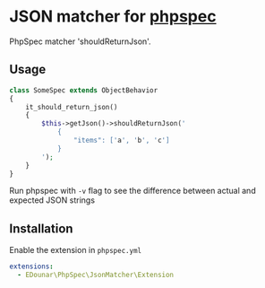 # JSON matcher for [phpspec](https://github.com/phpspec/phpspec)
PhpSpec matcher 'shouldReturnJson'. 

## Usage
```php
class SomeSpec extends ObjectBehavior
{
    it_should_return_json()
    {
        $this->getJson()->shouldReturnJson('
            {
                "items": ['a', 'b', 'c']
            }
        ');
    }
}
```
Run phpspec with ```-v``` flag to see the difference between actual and expected JSON strings


## Installation
Enable the extension in ```phpspec.yml```
```yaml
extensions:
  - EDounar\PhpSpec\JsonMatcher\Extension       
```
